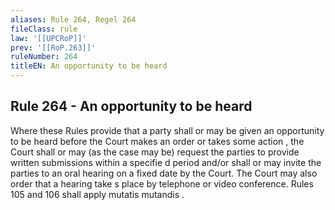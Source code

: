 ```yaml
---
aliases: Rule 264, Regel 264
fileClass: rule
law: '[[UPCRoP]]'
prev: '[[RoP.263]]'
ruleNumber: 264
titleEN: An opportunity to be heard
---
```


## Rule 264 - An opportunity to be heard

Where these Rules provide that a party shall or may be given an opportunity to be heard before the Court makes an order or takes some action , the Court shall or may (as the case may be)  request the parties to provide written submissions within a specifie d period and/or shall or may invite the parties to an oral hearing on a fixed date by the Court.  The Court may also order that a hearing take s place by telephone or video conference. Rules  105 and 106 shall apply mutatis mutandis .
